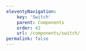 ```yaml
---
eleventyNavigation:
    key: 'Switch'
    parent: Components
    order: 42
    url: /components/switch/
permalink: false
---
```

